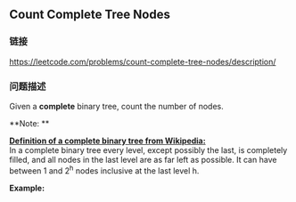 ## Count Complete Tree Nodes  
### 链接  
https://leetcode.com/problems/count-complete-tree-nodes/description/  
### 问题描述
Given a **complete** binary tree, count the number of nodes.

**Note: **

**<u>Definition of a complete binary tree from [Wikipedia](http://en.wikipedia.org/wiki/Binary_tree#Types_of_binary_trees):</u>**<br />
In a complete binary tree every level, except possibly the last, is completely filled, and all nodes in the last level are as far left as possible. It can have between 1 and 2<sup>h</sup> nodes inclusive at the last level h.

**Example:**
